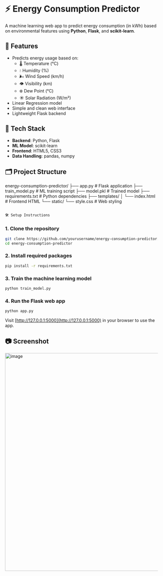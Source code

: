 # ⚡ Energy Consumption Predictor

A machine learning web app to predict energy consumption (in kWh) based on environmental features using **Python**, **Flask**, and **scikit-learn**.

## 🚀 Features

- Predicts energy usage based on:
  - 🌡️ Temperature (°C)
  - 💧 Humidity (%)
  - 🌬️ Wind Speed (km/h)
  - 👁️ Visibility (km)
  - ❄️ Dew Point (°C)
  - ☀️ Solar Radiation (W/m²)
- Linear Regression model
- Simple and clean web interface
- Lightweight Flask backend


## 🧠 Tech Stack

- **Backend**: Python, Flask
- **ML Model**: scikit-learn
- **Frontend**: HTML5, CSS3
- **Data Handling**: pandas, numpy


## 🗂️ Project Structure

energy-consumption-predictor/
├── app.py                # Flask application
├── train\_model.py        # ML training script
├── model.pkl             # Trained model
├── requirements.txt      # Python dependencies
├── templates/
│   └── index.html        # Frontend HTML
└── static/
└── style.css         # Web styling

````

🛠️ Setup Instructions

````
### 1. Clone the repository
```bash
git clone https://github.com/yourusername/energy-consumption-predictor.git
cd energy-consumption-predictor
````

### 2. Install required packages

```bash
pip install -r requirements.txt
```

### 3. Train the machine learning model

```bash
python train_model.py
```

### 4. Run the Flask web app

```bash
python app.py
```

Visit [http://127.0.0.1:5000](http://127.0.0.1:5000) in your browser to use the app.


## 📷 Screenshot


<img width="767" height="716" alt="image" src="https://github.com/user-attachments/assets/efa6213a-92f1-4ef2-9842-466e74fc029e" />







